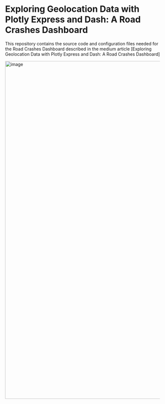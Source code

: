 # Exploring Geolocation Data with Plotly Express and Dash: A Road Crashes Dashboard
 
This repository contains the source code and configuration files needed for the Road Crashes Dashboard described in the medium article [Exploring Geolocation Data with Plotly Express and Dash: A Road Crashes Dashboard]

<img width="1097" alt="image" src="https://user-images.githubusercontent.com/8808539/219955813-c55e37c8-2f43-4aaf-9f6e-c0b47cab49a2.png">
